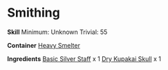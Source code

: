 <!-- TITLE: Dry Kupakai Staff -->
<!-- SUBTITLE:  -->
# Smithing
**Skill**
Minimum: Unknown
Trivial: 55

**Container**
[Heavy Smelter](heavy-smelter)

**Ingredients**
[Basic Silver Staff](basic-silver-staff) x 1
[Dry Kupakai Skull](dry-kupakai-skull) x 1